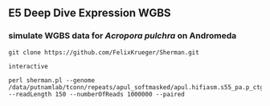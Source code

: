 ## E5 Deep Dive Expression WGBS

### simulate WGBS data for *Acropora pulchra* on Andromeda


```
git clone https://github.com/FelixKrueger/Sherman.git

interactive 

perl sherman.pl --genome /data/putnamlab/tconn/repeats/apul_softmasked/apul.hifiasm.s55_pa.p_ctg.fa.k32.w100.z1000.ntLink.5rounds.fa.masked --readLength 150 --numberOfReads 1000000 --paired
```